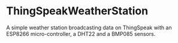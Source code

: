 # ThingSpeakWeatherStation
A simple weather station broadcasting data on ThingSpeak with an ESP8266 micro-controller, a DHT22 and a BMP085 sensors.

